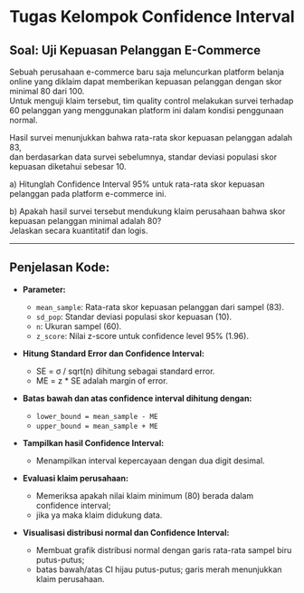 # Tugas Kelompok Confidence Interval

## Soal: Uji Kepuasan Pelanggan E-Commerce

Sebuah perusahaan e-commerce baru saja meluncurkan platform belanja online yang diklaim dapat memberikan kepuasan pelanggan dengan skor minimal 80 dari 100.  
Untuk menguji klaim tersebut, tim quality control melakukan survei terhadap 60 pelanggan yang menggunakan platform ini dalam kondisi penggunaan normal.

Hasil survei menunjukkan bahwa rata-rata skor kepuasan pelanggan adalah 83,  
dan berdasarkan data survei sebelumnya, standar deviasi populasi skor kepuasan diketahui sebesar 10.

a) Hitunglah Confidence Interval 95% untuk rata-rata skor kepuasan pelanggan pada platform e-commerce ini.

b) Apakah hasil survei tersebut mendukung klaim perusahaan bahwa skor kepuasan pelanggan minimal adalah 80?  
   Jelaskan secara kuantitatif dan logis.

---

## Penjelasan Kode:

- **Parameter:**  
  - `mean_sample`: Rata-rata skor kepuasan pelanggan dari sampel (83).  
  - `sd_pop`: Standar deviasi populasi skor kepuasan (10).  
  - `n`: Ukuran sampel (60).  
  - `z_score`: Nilai z-score untuk confidence level 95% (1.96).

- **Hitung Standard Error dan Confidence Interval:**  
  - SE = σ / sqrt(n) dihitung sebagai standard error.  
  - ME = z * SE adalah margin of error.

- **Batas bawah dan atas confidence interval dihitung dengan:**  
  - `lower_bound = mean_sample - ME`  
  - `upper_bound = mean_sample + ME`

- **Tampilkan hasil Confidence Interval:**  
  - Menampilkan interval kepercayaan dengan dua digit desimal.

- **Evaluasi klaim perusahaan:**  
  - Memeriksa apakah nilai klaim minimum (80) berada dalam confidence interval;  
  - jika ya maka klaim didukung data.

- **Visualisasi distribusi normal dan Confidence Interval:**  
  - Membuat grafik distribusi normal dengan garis rata-rata sampel biru putus-putus;  
  - batas bawah/atas CI hijau putus-putus; garis merah menunjukkan klaim perusahaan.